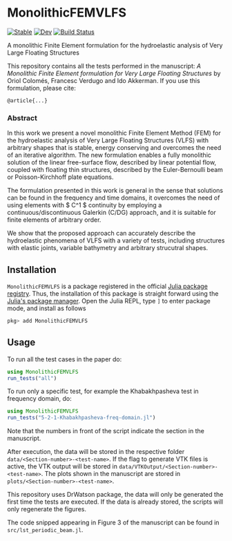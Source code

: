 # MonolithicFEMVLFS

[![Stable](https://img.shields.io/badge/docs-stable-blue.svg)](https://oriolcg.github.io/MonolithicFEMVLFS.jl/stable)
[![Dev](https://img.shields.io/badge/docs-dev-blue.svg)](https://oriolcg.github.io/MonolithicFEMVLFS.jl/dev)
[![Build Status](https://github.com/oriolcg/MonolithicFEMVLFS.jl/actions/workflows/CI.yml/badge.svg?branch=main)](https://github.com/oriolcg/MonolithicFEMVLFS.jl/actions/workflows/CI.yml?query=branch%3Amain)

A monolithic Finite Element formulation for the hydroelastic analysis of Very Large Floating Structures

This repository contains all the tests performed in the manuscript:
*A Monolithic Finite Element formulation for Very Large Floating Structures* by Oriol Colomés, Francesc Verdugo and Ido Akkerman. If you use this formulation, please cite:
```
@article{...}
```
### Abstract
In this work we present a novel monolithic Finite Element Method (FEM) for the hydroelastic analysis of Very Large Floating Structures (VLFS) with arbitrary shapes that is stable, energy conserving and overcomes the need of an iterative algorithm. The new formulation enables a fully monolithic solution of the linear free-surface flow, described by linear potential flow, coupled with floating thin structures, described by the Euler-Bernoulli beam or Poisson-Kirchhoff plate equations. 

The formulation presented in this work is general in the sense that solutions can be found in the frequency and time domains, it overcomes the need of using elements with $ C^1 $ continuity by employing a continuous/discontinuous Galerkin (C/DG) approach, and it is suitable for finite elements of arbitrary order.

We show that the proposed approach can accurately describe the hydroelastic phenomena of VLFS with a variety of tests, including structures with elastic joints, variable bathymetry and arbitrary strucutral shapes.

## Installation
`MonolithicFEMVLFS` is a package registered in the official [Julia package registry](https://github.com/JuliaRegistries/General).  Thus, the installation of this package is straight forward using the [Julia's package manager](https://julialang.github.io/Pkg.jl/v1/). Open the Julia REPL, type `]` to enter package mode, and install as follows
```julia
pkg> add MonolithicFEMVLFS
```

## Usage
To run all the test cases in the paper do:
```julia
using MonolithicFEMVLFS
run_tests("all")
```

To run only a specific test, for example the Khabakhpasheva test in frequency domain, do:
```julia
using MonolithicFEMVLFS
run_tests("5-2-1-Khabakhpasheva-freq-domain.jl")
```
Note that the numbers in front of the script indicate the section in the manuscript.

After execution, the data will be stored in the respective folder `data/<Section-number>-<test-name>`. If the flag to generate VTK files is active, the VTK output will be stored in `data/VTKOutput/<Section-number>-<test-name>`. The plots shown in the manuscript are stored in `plots/<Section-number>-<test-name>`.

This repository uses DrWatson package, the data will only be generated the first time the tests are executed. If the data is already stored, the scripts will only regenerate the figures.

The code snipped appearing in Figure 3 of the manuscript can be found in `src/lst_periodic_beam.jl`.